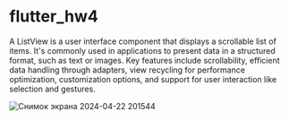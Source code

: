 # flutter_hw4
A ListView is a user interface component that displays a scrollable list of items. It's commonly used in applications to present data in a structured format, such as text or images. Key features include scrollability, efficient data handling through adapters, view recycling for performance optimization, customization options, and support for user interaction like selection and gestures.

![Снимок экрана 2024-04-22 201544](https://github.com/Ivanzolo2007/flutter_hw4/assets/144227771/290c69e4-5029-499e-bc28-97bba0624e8a)
